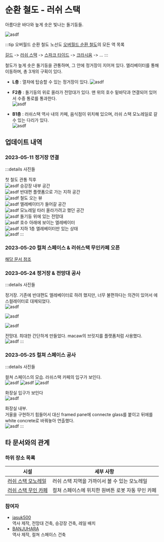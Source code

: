 # 순환 철도 - 러쉬 스택

아름다운 바다와 높게 솟은 빛나는 돌기둥들.

![asdf](../../asset/buildings/ocr_lush_stack/main.jpg)

<!-- tag_target_open:frame:overworld_circular_rail -->
:::tip 오버월드 순환 철도 노선도
[오버월드 순환 철도](overworld_circular_railway.md)의 모든 역 목록

[길드](ocr_the_guild.md) -> [러쉬 스택](ocr_lush_stack.md) -> [스파크 타이드](ocr_spark_tide.md) -> [크라시움](ocr_cratium.md) -> ...
:::
<!-- tag_close -->

철도가 높게 솟은 돌기둥을 관통하며, 그 안에 정거장이 지어져 있다. 
엘리베이터를 통해 이동하며, 총 3개의 구획이 있다. 


- **L층** : 열차에 탑승할 수 있는 정거장이 있다. 
![asdf](../../asset/buildings/ocr_lush_stack/station3.jpg)

- **F2층** : 돌기둥의 위로 올라가 전망대가 있다. 맨 위의 호수 밑바닥과 연결되어 있어서 수중 통로를 통과한다.  
![asdf](../../asset/buildings/ocr_lush_stack/observatory.jpg)

- **B1층** : 러쉬스택 역사 내의 카페, 음식점이 위치해 있으며, 러쉬 스택 모노레일로 갈 수 있는 다리가 있다.  
![asdf](../../asset/buildings/ocr_lush_stack/culturespace1.jpg)

## 업데이트 내역

### 2023-05-11 정거장 연결
:::details 사진들

첫 철도 관통 직후  
![asdf](../../asset/buildings/ocr_lush_stack/init1.jpg)
승강장 내부 공간  
![asdf](../../asset/buildings/ocr_lush_stack/init2.jpg)
반대편 플랫폼으로 가는 지하 공간  
![asdf](../../asset/buildings/ocr_lush_stack/init3.jpg)
철도 오는 뷰  
![asdf](../../asset/buildings/ocr_lush_stack/init4.jpg)
엘레베이터가 들어갈 공간  
![asdf](../../asset/buildings/ocr_lush_stack/init5.jpg)
모노레일 타러 올라가려고 했던 공간  
![asdf](../../asset/buildings/ocr_lush_stack/init6.jpg)
돌기둥 위에 있는 전망대  
![asdf](../../asset/buildings/ocr_lush_stack/init7.jpg)
호수 아래에 보이는 엘레베이터  
![asdf](../../asset/buildings/ocr_lush_stack/init8.jpg)
지하 1층 엘레베이터만 있는 상태  
![asdf](../../asset/buildings/ocr_lush_stack/init9.jpg)
:::

### 2023-05-20 컬쳐 스페이스 & 러쉬스택 무인카페 오픈
[해당 문서 참조](lush_stack_cafe.md)

### 2023-05-24 정거장 & 전망대 공사

:::details 사진들

정거장. 기존에 반대편도 엘레베이터로 하려 했지만, 너무 불편하다는 의견이 있어서 에스컬레이터로 대체되었다.  
![asdf](../../asset/buildings/ocr_lush_stack/station1.jpg)

![asdf](../../asset/buildings/ocr_lush_stack/station2.jpg)

![asdf](../../asset/buildings/ocr_lush_stack/station3.jpg)

전망대. 최대한 간단하게 만들었다. macaw의 브릿지를 플랫폼처럼 사용했다.  
![asdf](../../asset/buildings/ocr_lush_stack/observatory.jpg)
:::

### 2023-05-25 컬쳐 스페이스 공사

:::details 사진들

컬쳐 스페이스의 모습. 러쉬스택 카페의 입구가 보인다.   
![asdf](../../asset/buildings/ocr_lush_stack/culturespace1.jpg)
![asdf](../../asset/buildings/ocr_lush_stack/culturespace3.jpg)
![asdf](../../asset/buildings/ocr_lush_stack/culturespace4.jpg)

화장실 입구가 보인다  
![asdf](../../asset/buildings/ocr_lush_stack/culturespace2.jpg)

화장실 내부.  
거울을 구현하기 힘들어서 대신 framed pane에 connecte glass를 붙이고 뒤에를 white concrete로 바꿔놓아 연출했다.  
![asdf](../../asset/buildings/ocr_lush_stack/culturespace_bathroom.jpg)
:::

## 타 문서와의 관계
<!-- ### 상위 장소 -->
<!-- tag_source_open:link_list:child_spot -->
<!-- tag_close -->

<!-- ### 하위 장소 목록 -->
<!-- tag_target_open:reverse_link_list:child_spot -->
<!-- tag_arg:preset:spots_inside -->
### 하위 장소 목록
|시설|세부 사항|
|---|---|
|[러쉬 스택 모노레일](lush_stack_monorail.md)|러쉬 스택 지역을 가까이서 볼 수 있는 모노레일|
|[러쉬 스택 무인 카페](lush_stack_cafe.md)|컬쳐 스페이스에 위치한 원버튼 로봇 자동 무인 카페|
<!-- tag_close -->


<!-- 보유 시설 목록 -->
<!-- tag_target_open:reverse_link_list:building_spot -->
<!-- tag_arg:preset:systems_inside -->
<!-- tag_close -->

### 참여자
<!-- tag_source_open:link_list:member_contribute -->
- [jasuk500](../members/jasuk500.md)  
역사 제작, 전망대 건축, 승강장 건축, 레일 배치
- [BANJUHARA](../members/BANJUHARA.md)  
역사 제작, 컬쳐 스페이스 건축
<!-- tag_close-->